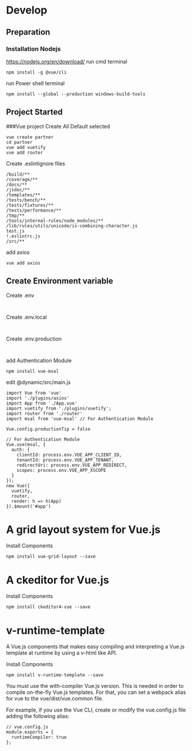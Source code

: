 # Develop

## Preparation

### Installation Nodejs 
https://nodejs.org/en/download/ 
run cmd terminal 
```
npm install -g @vue/cli
```
run Power shell terminal
```
npm install --global --production windows-build-tools
```
## Project Started 
###Vue project Create 
All Default selected 
```
vue create partner  
cd partner
vue add vuetify
vue add router
```
Create .eslintignore files 
``` 
/build/**
/coverage/**
/docs/**
/jsdoc/**
/templates/**
/tests/bench/**
/tests/fixtures/**
/tests/performance/**
/tmp/**
/tools/internal-rules/node_modules/**
/lib/rules/utils/unicode/is-combining-character.js
test.js
!.eslintrc.js
/src/**
```
add axios 
```
vue add axios
```

## Create Environment variable
Create .env 

```
 
```

Create .env.local 
```
 
```
Create .env.production 
```
 
```
add Authentication Module 
```
npm install vue-msal
```
edit @dynamic/src/main.js
```
import Vue from 'vue'
import './plugins/axios'
import App from './App.vue'
import vuetify from './plugins/vuetify';
import router from './router'
import msal from 'vue-msal' // For Authentication Module

Vue.config.productionTip = false 

// For Authentication Module
Vue.use(msal, {
  auth: {
    clientId: process.env.VUE_APP_CLIENT_ID,
    tenantId: process.env.VUE_APP_TENANT,
    redirectUri: process.env.VUE_APP_REDIRECT,
    scopes: process.env.VUE_APP_XSCOPE
  }
});
new Vue({
  vuetify,
  router,
  render: h => h(App)
}).$mount('#app')
```
# A grid layout system for Vue.js
Install Components  
```
npm install vue-grid-layout --save
```
# A ckeditor for Vue.js
Install Components  
```
npm install ckeditor4-vue --save
```

# v-runtime-template
A Vue.js components that makes easy compiling and interpreting a Vue.js template at runtime by using a v-html like API.

Install Components  
```
npm install v-runtime-template --save 
```
You must use the with-compiler Vue.js version. This is needed in order to compile on-the-fly Vue.js templates. For that, you can set a webpack alias for vue to the vue/dist/vue.common file.

For example, if you use the Vue CLI, create or modify the vue.config.js file adding the following alias:
```
// vue.config.js
module.exports = {
  runtimeCompiler: true
};
```
